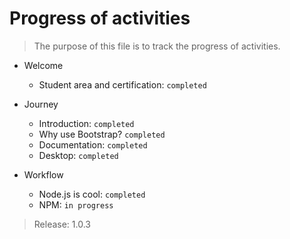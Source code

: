 # Progress of activities

> The purpose of this file is to track the progress of activities.

- Welcome
  - Student area and certification: `completed`

- Journey
  - Introduction: `completed`
  - Why use Bootstrap? `completed`
  - Documentation: `completed`
  - Desktop: `completed`

- Workflow
  - Node.js is cool: `completed`
  - NPM: `in progress`

> Release: 1.0.3
